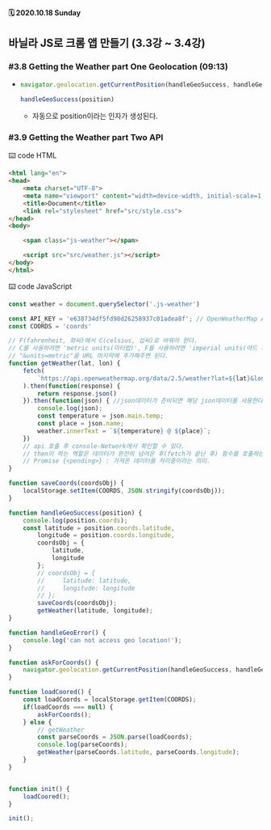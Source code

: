 #### 🗓 2020.10.18 Sunday

## 바닐라 JS로 크롬 앱 만들기 (3.3강 ~ 3.4강)

### #3.8 Getting the Weather part One Geolocation (09:13)
- ```javascript
  navigator.geolocation.getCurrentPosition(handleGeoSuccess, handleGeoError);
  
  handleGeoSuccess(position)
  ```
  - 자동으로 position이라는 인자가 생성된다.
  
### #3.9 Getting the Weather part Two API

⌨️ code HTML
```html
<html lang="en">
<head>
    <meta charset="UTF-8">
    <meta name="viewport" content="width=device-width, initial-scale=1.0">
    <title>Document</title>
    <link rel="stylesheet" href="src/style.css">
</head>
<body>

    <span class="js-weather"></span>

    <script src="src/weather.js"></script>
</body>
</html>
```

⌨️ code JavaScript
```javascript
const weather = document.querySelector('.js-weather')

const API_KEY = 'e638734df5fd98d26258937c01adea8f'; // OpenWeatherMap API
const COORDS = 'coords'

// F(fahrenheit, 화씨)에서 C(celsius, 섭씨)로 바꿔야 한다.
// C를 사용하려면 'metric units(미터법)', F를 사용하려면 'imperial units(야드 파운드법)'을 사용해야 한다.
// "&units=metric"을 URL 마지막에 추가해주면 된다.
function getWeather(lat, lon) {
    fetch(
        `https://api.openweathermap.org/data/2.5/weather?lat=${lat}&lon=${lon}&appid=${API_KEY}&units=metric`
    ).then(function(response) {
        return response.json()
    }).then(function(json) { //json데이터가 준비되면 해당 json데이터를 사용한다.
        console.log(json);
        const temperature = json.main.temp;
        const place = json.name;
        weather.innerText = `${temperature} @ ${place}`;
    })
    // api 호출 후 console-Network에서 확인할 수 있다.
    // then이 하는 역할은 데이터가 완전히 넘어온 후(fetch가 끝난 후) 함수를 호출하는 역할이다.
    // Promise {<pending>} : 가져온 데이터를 처리중이라는 의미.
}

function saveCoords(coordsObj) {
    localStorage.setItem(COORDS, JSON.stringify(coordsObj));
}

function handleGeoSuccess(position) {
    console.log(position.coords);
    const latitude = position.coords.latitude,
        longitude = position.coords.longitude,
        coordsObj = {
            latitude,
            longitude
        };
        // coordsObj = {
        //     latitude: latitude,
        //     longitude: longitude
        // };
        saveCoords(coordsObj);
        getWeather(latitude, longitude);
}

function handleGeoError() {
    console.log('can not access geo location!');
}

function askForCoords() {
    navigator.geolocation.getCurrentPosition(handleGeoSuccess, handleGeoError);
}

function loadCoored() {
    const loadCoords = localStorage.getItem(COORDS);
    if(loadCoords === null) {
        askForCoords();
    } else {
        // getWeather
        const parseCoords = JSON.parse(loadCoords);
        console.log(parseCoords);
        getWeather(parseCoords.latitude, parseCoords.longitude);
    }
}


function init() {
    loadCoored();
}

init();
```
